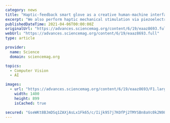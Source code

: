 ```yaml
---
category: news
title: "Haptic-feedback smart glove as a creative human-machine interface (HMI) for virtual/augmented reality applications"
excerpt: "We also perform haptic mechanical stimulation via piezoelectric chips to realize the augmented HMI. The smart glove achieves object recognition using machine learning technique, with an accuracy of 96%. Through the integrated demonstration of ..."
publishedDateTime: 2021-04-06T00:00:00Z
originalUrl: "https://advances.sciencemag.org/content/6/19/eaaz8693.full"
webUrl: "https://advances.sciencemag.org/content/6/19/eaaz8693.full"
type: article

provider:
  name: Science
  domain: sciencemag.org

topics:
  - Computer Vision
  - AI

images:
  - url: "https://advances.sciencemag.org/content/6/19/eaaz8693/F1.large.jpg"
    width: 1400
    height: 899
    isCached: true

secured: "GseWKt8BJmDSq1ZAXjAsLx1Fk65/c/Iijk957j7KOfPj2TMYSBn8aVc0k2N98XzJdc30If4ob0zhwq/XJhBd1XxHDcb8GnarmC79G+SzDQC205CfIIimfM/EOp17JL5U1JBJ6/XwBxGFemya/ZZ3sAGKYwQ/jOO0AThqW18MZuxpNYZTjDDv7u+SomGVaD+oTlqshQJZ4XgMT2jmiyMIPRpb1FYp/jb+GZnYWS/ioWSkXUo9zXKU7YWFgYO5uO3uRxn4mIqGzQDz6oXxwPMPE8Wf5vI4nUHB8r/taUQ1g+cH45PHtcmcp1fkIrMFPRc/jqN/W6MZERs6O9Inl7iPJcFey/CVrLDchZdEtIrWBkM=;LYCGSA14RENFrlgdNvYYLw=="
---
```


